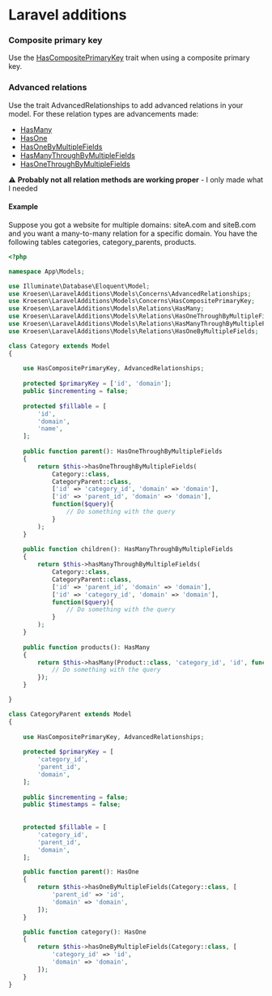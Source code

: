 # Laravel additions

### Composite primary key

Use the [HasCompositePrimaryKey](src/Models/Concerns/HasCompositePrimaryKey.php) trait when using a composite primary key.


### Advanced relations

Use the trait AdvancedRelationships to add advanced relations in your model.
For these relation types are advancements made:
* [HasMany](src/Models/Relations/HasMany.php)
* [HasOne](src/Models/Relations/HasOne.php)
* [HasOneByMultipleFields](src/Models/Relations/HasOneByMultipleFields.php)
* [HasManyThroughByMultipleFields](src/Models/Relations/HasManyThroughByMultipleFields.php)
* [HasOneThroughByMultipleFields](src/Models/Relations/HasOneThroughByMultipleFields.php)

:warning: **Probably not all relation methods are working proper** - I only made what I needed

#### Example

Suppose you got a website for multiple domains: siteA.com and siteB.com and you want a many-to-many relation for a specific domain. You have the following tables categories, category_parents, products. 
```php
<?php

namespace App\Models;

use Illuminate\Database\Eloquent\Model;
use Kroesen\LaravelAdditions\Models\Concerns\AdvancedRelationships;
use Kroesen\LaravelAdditions\Models\Concerns\HasCompositePrimaryKey;
use Kroesen\LaravelAdditions\Models\Relations\HasMany;
use Kroesen\LaravelAdditions\Models\Relations\HasOneThroughByMultipleFields;
use Kroesen\LaravelAdditions\Models\Relations\HasManyThroughByMultipleFields;
use Kroesen\LaravelAdditions\Models\Relations\HasOneByMultipleFields;

class Category extends Model
{
    
    use HasCompositePrimaryKey, AdvancedRelationships;
    
    protected $primaryKey = ['id', 'domain'];
    public $incrementing = false;
    
    protected $fillable = [
        'id',
        'domain',
        'name',
    ];
    
    public function parent(): HasOneThroughByMultipleFields
    {
        return $this->hasOneThroughByMultipleFields(
            Category::class,
            CategoryParent::class,
            ['id' => 'category_id', 'domain' => 'domain'],
            ['id' => 'parent_id', 'domain' => 'domain'],
            function($query){
                // Do something with the query
            }
        );
    }
    
    public function children(): HasManyThroughByMultipleFields
    {
        return $this->hasManyThroughByMultipleFields(
            Category::class,
            CategoryParent::class,
            ['id' => 'parent_id', 'domain' => 'domain'],
            ['id' => 'category_id', 'domain' => 'domain'],
            function($query){
                // Do something with the query
            }
        );
    }
    
    public function products(): HasMany
    {
        return $this->hasMany(Product::class, 'category_id', 'id', function ($query){
            // Do something with the query
        });
    }

}

class CategoryParent extends Model
{
    
    use HasCompositePrimaryKey, AdvancedRelationships;
    
    protected $primaryKey = [
        'category_id',
        'parent_id',
        'domain',
    ];
    
    public $incrementing = false;
    public $timestamps = false;
    
    
    protected $fillable = [
        'category_id',
        'parent_id',
        'domain',
    ];

    public function parent(): HasOne
    {
        return $this->hasOneByMultipleFields(Category::class, [
            'parent_id' => 'id',
            'domain' => 'domain',
        ]);
    }

    public function category(): HasOne
    {
        return $this->hasOneByMultipleFields(Category::class, [
            'category_id' => 'id',
            'domain' => 'domain',
        ]);
    }
}
```
